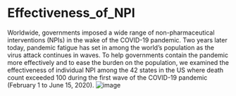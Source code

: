 # Effectiveness_of_NPI
Worldwide, governments imposed a wide range of non-pharmaceutical interventions (NPIs) in the wake of the COVID-19 pandemic. Two years later today, pandemic fatigue has set in among the world’s population as the virus attack continues in waves. To help governments contain the pandemic more effectively and to ease the burden on the population, we examined the effectiveness of individual NPI among the 42 states in the US where death count exceeded 100 during the first wave of the COVID-19 pandemic (February 1 to June 15, 2020). ![image](https://github.com/cutsuper/Effectiveness_of_NPI/assets/27043773/46b95c43-20ed-49e4-9410-b71c1d6272fe)

